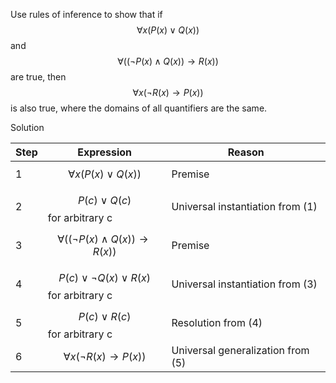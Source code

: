 Use rules of inference to show that if $$\forall x (P(x) \vee Q(x))$$ and $$\forall ((\neg P(x) \wedge Q(x)) \rightarrow R(x))$$ are true, then $$\forall x (\neg R(x) \rightarrow P(x))$$ is also true, where the domains of all quantifiers are the same.

Solution

|Step|Expression|Reason|
|--|--|--|
|1|$$\forall x (P(x) \vee Q(x))$$|Premise|
|2|$$P(c) \vee Q(c)$$ for arbitrary c|Universal instantiation from (1)|
|3|$$\forall ((\neg P(x) \wedge Q(x)) \rightarrow R(x))$$|Premise|
|4|$$P(c) \vee \neg Q(x) \vee R(x)$$ for arbitrary c|Universal instantiation from (3)|
|5|$$P(c) \vee R(c)$$ for arbitrary c|Resolution from (4)|
|6|$$\forall x (\neg R(x) \rightarrow P(x))$$|Universal generalization from (5)|